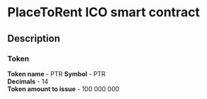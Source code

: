 # PlaceToRent ICO smart contract

## Description
### Token
**Token name** - PTR 
**Symbol** - PTR  
**Decimals** - 14  
**Token amount to issue** - 100 000 000 
